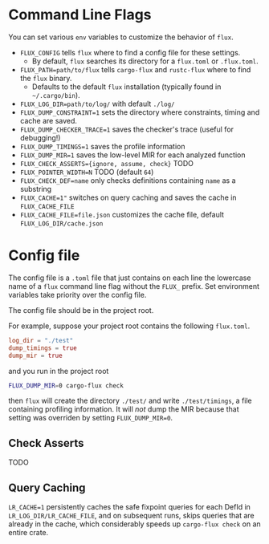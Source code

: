 # Command Line Flags

You can set various `env` variables to customize the behavior of `flux`.

* `FLUX_CONFIG` tells `flux` where to find a config file for these settings.
  - By default, `flux` searches its directory for a `flux.toml` or `.flux.toml`.
* `FLUX_PATH=path/to/flux` tells `cargo-flux` and `rustc-flux` where to find the `flux` binary. 
  - Defaults to the default `flux` installation (typically found in `~/.cargo/bin`).
* `FLUX_LOG_DIR=path/to/log/`  with default `./log/`
* `FLUX_DUMP_CONSTRAINT=1` sets the directory where constraints, timing and cache are saved.
* `FLUX_DUMP_CHECKER_TRACE=1` saves the checker's trace (useful for debugging!)
* `FLUX_DUMP_TIMINGS=1` saves the profile information
* `FLUX_DUMP_MIR=1` saves the low-level MIR for each analyzed function
* `FLUX_CHECK_ASSERTS={ignore, assume, check}` TODO
* `FLUX_POINTER_WIDTH=N` TODO (default `64`)
* `FLUX_CHECK_DEF=name` only checks definitions containing `name` as a substring
* `FLUX_CACHE=1"` switches on query caching and saves the cache in `FLUX_CACHE_FILE`
* `FLUX_CACHE_FILE=file.json` customizes the cache file, default `FLUX_LOG_DIR/cache.json`

# Config file

The config file is a `.toml` file that just contains on each line the lowercase
name of a `flux` command line flag without the `FLUX_` prefix. Set environment
variables take priority over the config file.

The config file should be in the project root.

For example, suppose your project root contains the following `flux.toml`.

```toml
log_dir = "./test"
dump_timings = true
dump_mir = true
```

and you run in the project root

```bash
FLUX_DUMP_MIR=0 cargo-flux check
```

then `flux` will create the directory `./test/` and write `./test/timings`, a file
containing profiling information. It will _not_ dump the MIR because that setting
was overriden by setting `FLUX_DUMP_MIR=0`.

## Check Asserts

TODO

## Query Caching

`LR_CACHE=1` persistently caches the safe fixpoint queries for each DefId
in `LR_LOG_DIR/LR_CACHE_FILE`, and on subsequent runs, skips queries that
are already in the cache, which considerably speeds up `cargo-flux check`
on an entire crate.
